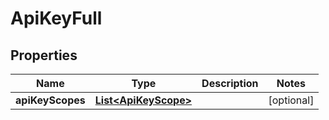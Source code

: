

# ApiKeyFull

## Properties

Name | Type | Description | Notes
------------ | ------------- | ------------- | -------------
**apiKeyScopes** | [**List&lt;ApiKeyScope&gt;**](ApiKeyScope.md) |  |  [optional]




